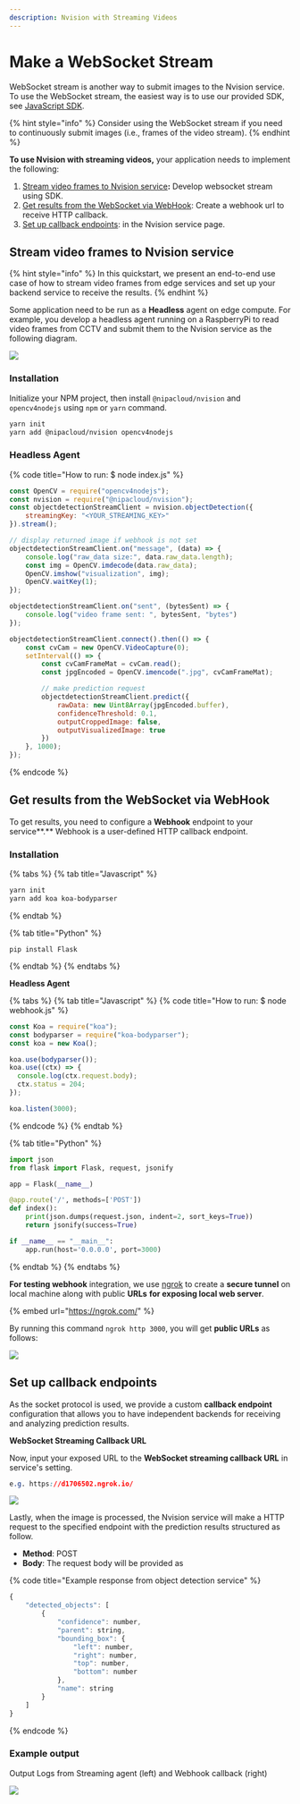 ```yaml
---
description: Nvision with Streaming Videos
---
```


# Make a WebSocket Stream

WebSocket stream is another way to submit images to the Nvision service. To use the WebSocket stream, the easiest way is to use our provided SDK, see [JavaScript SDK](../api-references/javascript-sdk.md).

{% hint style="info" %}
Consider using the WebSocket stream if you need to continuously submit images \(i.e., frames of the video stream\).
{% endhint %}

**To use Nvision with streaming videos,** your application needs to implement the following:

1. [Stream video frames to Nvision service](make-a-websocket-stream.md#stream-video-frames-to-nvision-service)**:** Develop websocket stream using SDK.
2. [Get results from the WebSocket via WebHook](make-a-websocket-stream.md#get-results-from-the-websocket-via-webhook): Create a webhook url to receive HTTP callback.
3. [Set up callback endpoints](make-a-websocket-stream.md#set-up-callback-endpoints): in the Nvision service page.

## Stream video frames to Nvision service

{% hint style="info" %}
In this quickstart, we present an end-to-end use case of how to stream video frames from edge services and set up your backend service to receive the results.
{% endhint %}

Some application need to be run as a **Headless** agent on edge compute. For example, you develop a headless agent running on a RaspberryPi to read video frames from CCTV and submit them to the Nvision service as the following diagram.

![](../.gitbook/assets/nvision-pic-nn2.png)

### Installation

Initialize your NPM project, then install `@nipacloud/nvision` and `opencv4nodejs` using `npm` or `yarn` command.

```bash
yarn init
yarn add @nipacloud/nvision opencv4nodejs
```

### **Headless Agent**

{% code title="How to run: $ node index.js" %}
```javascript
const OpenCV = require("opencv4nodejs");
const nvision = require("@nipacloud/nvision");
const objectdetectionStreamClient = nvision.objectDetection({
    streamingKey: "<YOUR_STREAMING_KEY>"
}).stream();

// display returned image if webhook is not set
objectdetectionStreamClient.on("message", (data) => {
    console.log("raw_data size:", data.raw_data.length);
    const img = OpenCV.imdecode(data.raw_data);
    OpenCV.imshow("visualization", img);
    OpenCV.waitKey(1);
});

objectdetectionStreamClient.on("sent", (bytesSent) => { 
    console.log("video frame sent: ", bytesSent, "bytes")
});

objectdetectionStreamClient.connect().then(() => {
    const cvCam = new OpenCV.VideoCapture(0);
    setInterval(() => {
        const cvCamFrameMat = cvCam.read();
        const jpgEncoded = OpenCV.imencode(".jpg", cvCamFrameMat);

        // make prediction request
        objectdetectionStreamClient.predict({
            rawData: new Uint8Array(jpgEncoded.buffer),
            confidenceThreshold: 0.1,
            outputCroppedImage: false,
            outputVisualizedImage: true
        })
    }, 1000);
});
```
{% endcode %}

## Get results from the WebSocket via **WebHook**

To get results, you need to configure a **Webhook** endpoint to your service**.** Webhook is a user-defined HTTP callback endpoint. 

### Installation

{% tabs %}
{% tab title="Javascript" %}
```bash
yarn init
yarn add koa koa-bodyparser
```
{% endtab %}

{% tab title="Python" %}
```
pip install Flask
```
{% endtab %}
{% endtabs %}

**Headless Agent**

{% tabs %}
{% tab title="Javascript" %}
{% code title="How to run: $ node webhook.js" %}
```javascript
const Koa = require("koa");
const bodyparser = require("koa-bodyparser");
const koa = new Koa();

koa.use(bodyparser());
koa.use((ctx) => { 
  console.log(ctx.request.body);
  ctx.status = 204;
});

koa.listen(3000);
```
{% endcode %}
{% endtab %}

{% tab title="Python" %}
```python
import json
from flask import Flask, request, jsonify

app = Flask(__name__)

@app.route('/', methods=['POST'])
def index():
    print(json.dumps(request.json, indent=2, sort_keys=True))
    return jsonify(success=True)

if __name__ == "__main__":
    app.run(host='0.0.0.0', port=3000)
```
{% endtab %}
{% endtabs %}

**For testing webhook** integration, we use [ngrok](https://ngrok.com/) to create a **secure tunnel** on local machine along with public **URLs** **for exposing local web server**.

{% embed url="https://ngrok.com/" %}

By running this  command `ngrok http 3000`, you will get **public URLs** as follows:

![](../.gitbook/assets/ngrok_http_3000.png)

## Set up callback endpoints

As the socket protocol is used, we provide a custom **callback endpoint** configuration that allows you to have independent backends for receiving and analyzing prediction results.

**WebSocket Streaming Callback URL**

Now, input your exposed URL to the **WebSocket streaming callback URL** in service's setting.

```css
e.g. https://d1706502.ngrok.io/
```

![](../.gitbook/assets/callback_url.png)

Lastly, when the image is processed, the Nvision service will make a HTTP request to the specified endpoint with the prediction results structured as follow.

* **Method**: POST
* **Body**: The request body will be provided as

{% code title="Example response from object detection service" %}
```javascript
{
    "detected_objects": [
        {
            "confidence": number,
            "parent": string,
            "bounding_box": {
                "left": number,
                "right": number,
                "top": number,
                "bottom": number
            },
            "name": string
        }
    ]
}
```
{% endcode %}

### Example output

Output Logs from Streaming agent \(left\) and Webhook callback \(right\)

![](../.gitbook/assets/websocket_stream.png)

